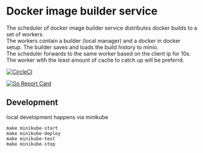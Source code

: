 # Docker image builder service

The scheduler of docker image builder service distributes docker builds to a set of workers.  
The workers contain a builder (local manager) and a docker in docker setup. The builder saves and loads the build history to minio.  
The scheduler forwards to the same worker based on the client ip for 10s.  
The worker with the least amount of cache to catch up will be preferrd.  

[![CircleCI](https://circleci.com/gh/utopia-planitia/docker-image-builder-service.svg?style=shield)](https://circleci.com/gh/utopia-planitia/docker-image-builder-service)

[![Go Report Card](https://goreportcard.com/badge/github.com/utopia-planitia/docker-image-builder-service)](https://goreportcard.com/report/github.com/utopia-planitia/docker-image-builder-service)

## Development

local development happens via minikube
```
make minikube-start
make minikube-deploy
make minikube-test
make minikube-stop
```
